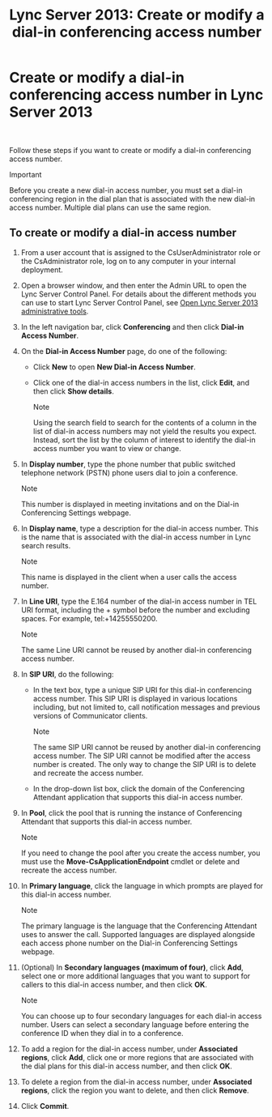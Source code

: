 ﻿---
title: 'Lync Server 2013: Create or modify a dial-in conferencing access number'
TOCTitle: Create or modify a dial-in conferencing access number
ms:assetid: 06f55c28-57f8-4d4e-8313-9740846796d9
ms:mtpsurl: https://technet.microsoft.com/en-us/library/Gg398126(v=OCS.15)
ms:contentKeyID: 48183304
ms.date: 07/23/2014
mtps_version: v=OCS.15
---

# Create or modify a dial-in conferencing access number in Lync Server 2013

 


Follow these steps if you want to create or modify a dial-in conferencing access number.


> [!IMPORTANT]
> Before you create a new dial-in access number, you must set a dial-in conferencing region in the dial plan that is associated with the new dial-in access number. Multiple dial plans can use the same region.



## To create or modify a dial-in access number

1.  From a user account that is assigned to the CsUserAdministrator role or the CsAdministrator role, log on to any computer in your internal deployment.

2.  Open a browser window, and then enter the Admin URL to open the Lync Server Control Panel. For details about the different methods you can use to start Lync Server Control Panel, see [Open Lync Server 2013 administrative tools](lync-server-2013-open-lync-server-administrative-tools.md).

3.  In the left navigation bar, click **Conferencing** and then click **Dial-in Access Number**.

4.  On the **Dial-in Access Number** page, do one of the following:
    
      - Click **New** to open **New Dial-in Access Number**.
    
      - Click one of the dial-in access numbers in the list, click **Edit**, and then click **Show details**.
        

        > [!NOTE]
        > Using the search field to search for the contents of a column in the list of dial-in access numbers may not yield the results you expect. Instead, sort the list by the column of interest to identify the dial-in access number you want to view or change.



5.  In **Display number**, type the phone number that public switched telephone network (PSTN) phone users dial to join a conference.
    

    > [!NOTE]
    > This number is displayed in meeting invitations and on the Dial-in Conferencing Settings webpage.



6.  In **Display name**, type a description for the dial-in access number. This is the name that is associated with the dial-in access number in Lync search results.
    

    > [!NOTE]
    > This name is displayed in the client when a user calls the access number.



7.  In **Line URI**, type the E.164 number of the dial-in access number in TEL URI format, including the + symbol before the number and excluding spaces. For example, tel:+14255550200.
    

    > [!NOTE]
    > The same Line URI cannot be reused by another dial-in conferencing access number.



8.  In **SIP URI**, do the following:
    
      - In the text box, type a unique SIP URI for this dial-in conferencing access number. This SIP URI is displayed in various locations including, but not limited to, call notification messages and previous versions of Communicator clients.
        

        > [!NOTE]
        > The same SIP URI cannot be reused by another dial-in conferencing access number. The SIP URI cannot be modified after the access number is created. The only way to change the SIP URI is to delete and recreate the access number.

    
      - In the drop-down list box, click the domain of the Conferencing Attendant application that supports this dial-in access number.

9.  In **Pool**, click the pool that is running the instance of Conferencing Attendant that supports this dial-in access number.
    

    > [!NOTE]
    > If you need to change the pool after you create the access number, you must use the <STRONG>Move-CsApplicationEndpoint</STRONG> cmdlet or delete and recreate the access number.



10. In **Primary language**, click the language in which prompts are played for this dial-in access number.
    

    > [!NOTE]
    > The primary language is the language that the Conferencing Attendant uses to answer the call. Supported languages are displayed alongside each access phone number on the Dial-in Conferencing Settings webpage.



11. (Optional) In **Secondary languages (maximum of four)**, click **Add**, select one or more additional languages that you want to support for callers to this dial-in access number, and then click **OK**.
    

    > [!NOTE]
    > You can choose up to four secondary languages for each dial-in access number. Users can select a secondary language before entering the conference ID when they dial in to a conference.



12. To add a region for the dial-in access number, under **Associated regions**, click **Add**, click one or more regions that are associated with the dial plans for this dial-in access number, and then click **OK**.

13. To delete a region from the dial-in access number, under **Associated regions**, click the region you want to delete, and then click **Remove**.

14. Click **Commit**.

